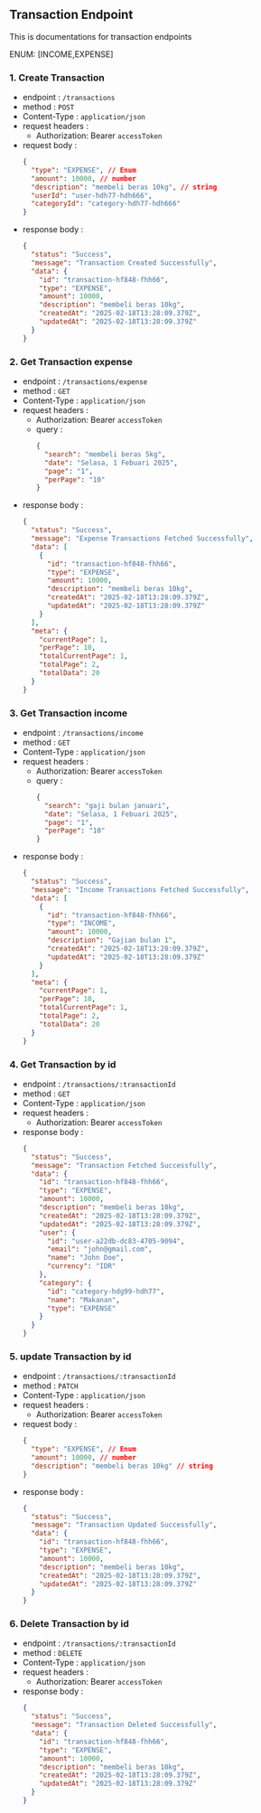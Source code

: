 ## Transaction Endpoint

This is documentations for transaction endpoints

ENUM: [INCOME,EXPENSE]

### 1. Create Transaction

- endpoint : `/transactions`
- method : `POST`
- Content-Type : `application/json`
- request headers :
  - Authorization: Bearer `accessToken`
- request body :
  ```json
  {
    "type": "EXPENSE", // Enum
    "amount": 10000, // number
    "description": "membeli beras 10kg", // string
    "userId": "user-hdh77-hdh666",
    "categoryId": "category-hdh77-hdh666"
  }
  ```
- response body :
  ```json
  {
    "status": "Success",
    "message": "Transaction Created Successfully",
    "data": {
      "id": "transaction-hf848-fhh66",
      "type": "EXPENSE",
      "amount": 10000,
      "description": "membeli beras 10kg",
      "createdAt": "2025-02-18T13:28:09.379Z",
      "updatedAt": "2025-02-18T13:28:09.379Z"
    }
  }
  ```

### 2. Get Transaction expense

- endpoint : `/transactions/expense`
- method : `GET`
- Content-Type : `application/json`
- request headers :
  - Authorization: Bearer `accessToken`
  - query :
    ```json
    {
      "search": "membeli beras 5kg",
      "date": "Selasa, 1 Febuari 2025",
      "page": "1",
      "perPage": "10"
    }
    ```
- response body :
  ```json
  {
    "status": "Success",
    "message": "Expense Transactions Fetched Successfully",
    "data": [
      {
        "id": "transaction-hf848-fhh66",
        "type": "EXPENSE",
        "amount": 10000,
        "description": "membeli beras 10kg",
        "createdAt": "2025-02-18T13:28:09.379Z",
        "updatedAt": "2025-02-18T13:28:09.379Z"
      }
    ],
    "meta": {
      "currentPage": 1,
      "perPage": 10,
      "totalCurrentPage": 1,
      "totalPage": 2,
      "totalData": 20
    }
  }
  ```

### 3. Get Transaction income

- endpoint : `/transactions/income`
- method : `GET`
- Content-Type : `application/json`
- request headers :
  - Authorization: Bearer `accessToken`
  - query :
    ```json
    {
      "search": "gaji bulan januari",
      "date": "Selasa, 1 Febuari 2025",
      "page": "1",
      "perPage": "10"
    }
    ```
- response body :
  ```json
  {
    "status": "Success",
    "message": "Income Transactions Fetched Successfully",
    "data": [
      {
        "id": "transaction-hf848-fhh66",
        "type": "INCOME",
        "amount": 10000,
        "description": "Gajian bulan 1",
        "createdAt": "2025-02-18T13:28:09.379Z",
        "updatedAt": "2025-02-18T13:28:09.379Z"
      }
    ],
    "meta": {
      "currentPage": 1,
      "perPage": 10,
      "totalCurrentPage": 1,
      "totalPage": 2,
      "totalData": 20
    }
  }
  ```

### 4. Get Transaction by id

- endpoint : `/transactions/:transactionId`
- method : `GET`
- Content-Type : `application/json`
- request headers :
  - Authorization: Bearer `accessToken`
- response body :
  ```json
  {
    "status": "Success",
    "message": "Transaction Fetched Successfully",
    "data": {
      "id": "transaction-hf848-fhh66",
      "type": "EXPENSE",
      "amount": 10000,
      "description": "membeli beras 10kg",
      "createdAt": "2025-02-18T13:28:09.379Z",
      "updatedAt": "2025-02-18T13:28:09.379Z",
      "user": {
        "id": "user-a22db-dc83-4705-9094",
        "email": "john@gmail.com",
        "name": "John Doe",
        "currency": "IDR"
      },
      "category": {
        "id": "category-hdg99-hdh77",
        "name": "Makanan",
        "type": "EXPENSE"
      }
    }
  }
  ```

### 5. update Transaction by id

- endpoint : `/transactions/:transactionId`
- method : `PATCH`
- Content-Type : `application/json`
- request headers :
  - Authorization: Bearer `accessToken`
- request body :
  ```json
  {
    "type": "EXPENSE", // Enum
    "amount": 10000, // number
    "description": "membeli beras 10kg" // string
  }
  ```
- response body :
  ```json
  {
    "status": "Success",
    "message": "Transaction Updated Successfully",
    "data": {
      "id": "transaction-hf848-fhh66",
      "type": "EXPENSE",
      "amount": 10000,
      "description": "membeli beras 10kg",
      "createdAt": "2025-02-18T13:28:09.379Z",
      "updatedAt": "2025-02-18T13:28:09.379Z"
    }
  }
  ```

### 6. Delete Transaction by id

- endpoint : `/transactions/:transactionId`
- method : `DELETE`
- Content-Type : `application/json`
- request headers :
  - Authorization: Bearer `accessToken`
- response body :
  ```json
  {
    "status": "Success",
    "message": "Transaction Deleted Successfully",
    "data": {
      "id": "transaction-hf848-fhh66",
      "type": "EXPENSE",
      "amount": 10000,
      "description": "membeli beras 10kg",
      "createdAt": "2025-02-18T13:28:09.379Z",
      "updatedAt": "2025-02-18T13:28:09.379Z"
    }
  }
  ```
